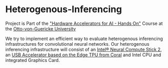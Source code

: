 # Heterogenous-Inferencing
Project is Part of the ["Hardware Accelerators for AI - Hands On"](https://elearning.ovgu.de/course/view.php?id=11672) Course at the [Otto-von-Guericke University](https://www.ovgu.de/en/)

We try to implement an efficient way to evaluate heterogenous inferencing infrastructures for convolutional neural networks. Our heterogenous inferencing infrastructure will consist of an [Intel® Neural Compute Stick 2](https://ark.intel.com/content/www/de/de/ark/products/140109/intel-neural-compute-stick-2.html), an [USB Accelerator based on the Edge TPU from Coral](https://coral.ai/products/accelerator/) and Intel CPU and integrated Graphics Card.
